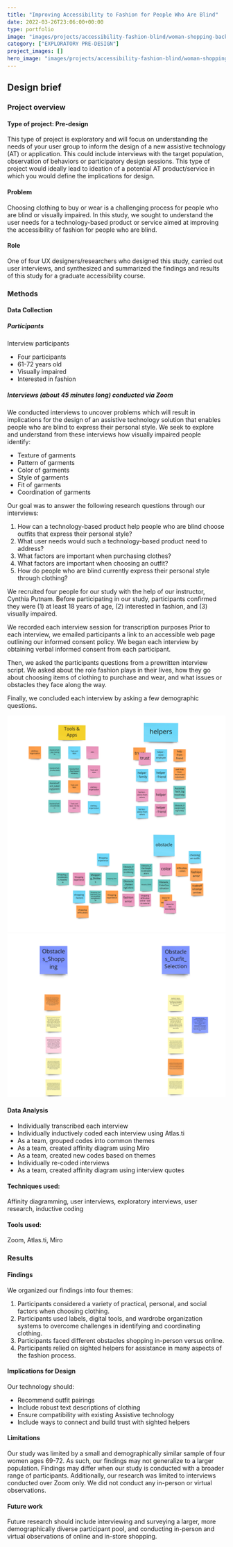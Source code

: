 ```yaml
---
title: "Improving Accessibility to Fashion for People Who Are Blind"
date: 2022-03-26T23:06:00+00:00
type: portfolio
image: "images/projects/accessibility-fashion-blind/woman-shopping-back-overlay.png"
category: ["EXPLORATORY PRE-DESIGN"]
project_images: []
hero_image: "images/projects/accessibility-fashion-blind/woman-shopping-1.jpeg"
---
```


## Design brief

### Project overview

#### Type of project: Pre-design

This type of project is exploratory and will focus on understanding the needs of your user group to inform the design of a new assistive technology (AT) or application. This could include interviews with the target population, observation of behaviors or participatory design sessions. This type of project would ideally lead to ideation of a potential AT product/service in which you would define the implications for design.


#### Problem
Choosing clothing to buy or wear is a challenging process for people who are blind or visually impaired. In this study, we sought to understand the user needs for a technology-based product or service aimed at improving the accessibility of fashion for people who are blind.

#### Role
One of four UX designers/researchers who designed this study, carried out user interviews, and synthesized and summarized the findings and results of this study for a graduate accessibility course.

### Methods

#### Data Collection

##### Participants

Interview participants
* Four participants
* 61-72 years old
* Visually impaired
* Interested in fashion

##### Interviews (about 45 minutes long) conducted via Zoom

We conducted interviews to uncover problems which will result in implications for the design of an assistive technology solution that enables people who are blind to express their personal style. We seek to explore and understand from these interviews how visually impaired people identify:
* Texture of garments
* Pattern of garments
* Color of garments
* Style of garments
* Fit of garments
* Coordination of garments

Our goal was to answer the following research questions through our interviews:
1. How can a technology-based product help people who are blind choose outfits that express their personal style?
2. What user needs would such a technology-based product need to address?
3. What factors are important when purchasing clothes?
4. What factors are important when choosing an outfit?
5. How do people who are blind currently express their personal style through clothing?

We recruited four people for our study with the help of our instructor, Cynthia Putnam. Before participating in our study, participants confirmed they were (1) at least 18 years of age, (2) interested in fashion, and (3) visually impaired.

We recorded each interview session for transcription purposes
 Prior to each interview, we emailed participants a link to an accessible web page outlining our informed consent policy. We began each interview by obtaining verbal informed consent from each participant.

Then, we asked the participants questions from a prewritten interview script. We asked about the role fashion plays in their lives, how they go about choosing items of clothing to purchase and wear, and what issues or obstacles they face along the way.

Finally, we concluded each interview by asking a few demographic questions.

![alt text](/images/projects/accessibility-fashion-blind/affinity-diagram-1.jpeg)
![alt text](/images/projects/accessibility-fashion-blind/affinity-diagram-2.jpeg)

#### Data Analysis
* Individually transcribed each interview
* Individually inductively coded each interview using Atlas.ti
* As a team, grouped codes into common themes
* As a team, created affinity diagram using Miro
* As a team, created new codes based on themes
* Individually re-coded interviews
* As a team, created affinity diagram using interview quotes


#### Techniques used:
Affinity diagramming, user interviews, exploratory interviews, user research, inductive coding
#### Tools used:
Zoom, Atlas.ti, Miro

### Results
#### Findings

We organized our findings into four themes:

1. Participants considered a variety of practical, personal, and social factors when choosing clothing.
2. Participants used labels, digital tools, and wardrobe organization systems to overcome challenges in identifying and coordinating clothing.
3. Participants faced different obstacles shopping in-person versus online.
4. Participants relied on sighted helpers for assistance in many aspects of the fashion process.

#### Implications for Design
Our technology should:
* Recommend outfit pairings
* Include robust text descriptions of clothing
* Ensure compatibility with existing Assistive technology
* Include ways to connect and build trust with sighted helpers

#### Limitations
Our study was limited by a small and demographically similar sample of four women ages 69-72. As such, our findings may not generalize to a larger population. Findings may differ when our study is conducted with a broader range of participants. Additionally, our research was limited to interviews conducted over Zoom only. We did not conduct any in-person or virtual observations.

#### Future work
Future research should include interviewing and surveying a larger, more demographically diverse participant pool, and conducting in-person and virtual observations of online and in-store shopping.






